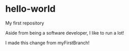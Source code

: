 # hello-world
My first repository

Aside from being a software developer, I like to run a lot!

I made this change from myFirstBranch!